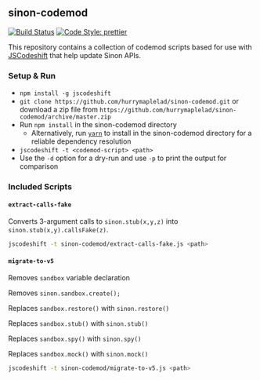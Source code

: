 ## sinon-codemod

[![Build Status](https://img.shields.io/travis/hurrymaplelad/sinon-codemod.svg?style=flat-square)](https://travis-ci.org/hurrymaplelad/sinon-codemod) [![Code Style: prettier](https://img.shields.io/badge/code_style-prettier-ff69b4.svg?style=flat-square)](https://github.com/prettier/prettier)

This repository contains a collection of codemod scripts based for use with
[JSCodeshift](https://github.com/facebook/jscodeshift) that help update Sinon APIs.

### Setup & Run

* `npm install -g jscodeshift`
* `git clone https://github.com/hurrymaplelad/sinon-codemod.git` or download a zip file
  from `https://github.com/hurrymaplelad/sinon-codemod/archive/master.zip`
* Run `npm install` in the sinon-codemod directory
  * Alternatively, run [`yarn`](https://yarnpkg.com/) to install in the
    sinon-codemod directory for a reliable dependency resolution
* `jscodeshift -t <codemod-script> <path>`
* Use the `-d` option for a dry-run and use `-p` to print the output
  for comparison

### Included Scripts

#### `extract-calls-fake`

Converts 3-argument calls to `sinon.stub(x,y,z)` into `sinon.stub(x,y).callsFake(z)`.

```sh
jscodeshift -t sinon-codemod/extract-calls-fake.js <path>
```

#### `migrate-to-v5`

Removes `sandbox` variable declaration

Removes `sinon.sandbox.create();`

Replaces `sandbox.restore()` with `sinon.restore()`

Replaces `sandbox.stub()` with `sinon.stub()`

Replaces `sandbox.spy()` with `sinon.spy()`

Replaces `sandbox.mock()` with `sinon.mock()`

```sh
jscodeshift -t sinon-codemod/migrate-to-v5.js <path>
```